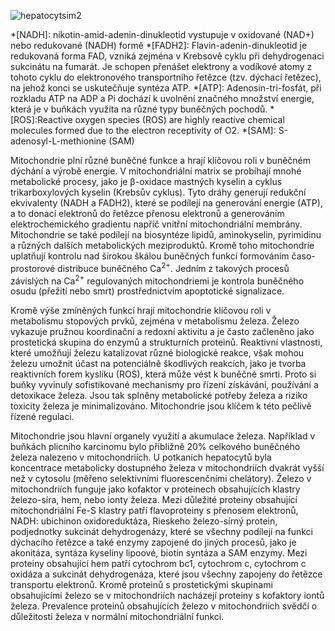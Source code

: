 <div class="w3-row">
<div class="w3-half w3-center">

![hepatocytsim2](hepatocytsim2.png)



</div>
<div class="w3-half w3-padding">
<div class="w3-justify">

*[NADH]: nikotin-amid-adenin-dinukleotid vystupuje v oxidované (NAD+) nebo redukované (NADH) formě
*[FADH2]: Flavin-adenin-dinukleotid je redukovaná forma FAD, vzniká zejména v Krebsově cyklu při dehydrogenaci sukcinátu na fumarát. Je schopen přenášet elektrony a vodíkové atomy z tohoto cyklu do elektronového transportního řetězce (tzv. dýchací řetězec), na jehož konci se uskutečňuje syntéza ATP.
*[ATP]: Adenosin-tri-fosfát, při rozkladu ATP na ADP a Pi dochází k uvolnění značného množství energie, která je v buňkách využíta na různé typy buněčných pochodů.
*[ROS]:Reactive oxygen species (ROS) are highly reactive chemical molecules formed due to the electron receptivity of O2.
*[SAM]: S-adenosyl-L-methionine (SAM)

Mitochondrie plní různé buněčné funkce a hrají klíčovou roli v buněčném dýchání a výrobě energie. V mitochondriální matrix se probíhají mnohé metabolické procesy, jako je β-oxidace mastných kyselin a cyklus trikarboxylových kyselin (Krebsův cyklus). Tyto dráhy generují redukční ekvivalenty (NADH a FADH2), které se podílejí na generování energie (ATP), a to donací elektronů do řetězce přenosu elektronů a generováním elektrochemického gradientu napříč vnitřní mitochondriální membrány. Mitochondrie se také podílejí na biosyntéze lipidů, aminokyselin, pyrimidinu a různých dalších metabolických meziproduktů. Kromě toho mitochondrie uplatňují kontrolu nad širokou škálou buněčných funkcí formováním časo-prostorové distribuce buněčného Ca<sup>2+</sup>. Jedním z takových procesů závislých na Ca<sup>2+</sup> regulovaných mitochondriemi je kontrola buněčného osudu (přežití nebo smrt) prostřednictvím apoptotické signalizace.

Kromě výše zmíněných funkcí hrají mitochondrie klíčovou roli v metabolismu stopových prvků, zejména v metabolismu železa. Železo vykazuje pružnou koordinační a redoxní aktivitu a je často začleněno jako prostetická skupina do enzymů a strukturních proteinů. Reaktivní vlastnosti, které umožňují železu katalizovat různé biologické reakce, však mohou železu umožnit účast na potenciálně škodlivých reakcích, jako je tvorba reaktivních forem kyslíku (ROS), která může vést k buněčné smrti. Proto si buňky vyvinuly sofistikované mechanismy pro řízení získávání, používání a detoxikace železa. Jsou tak splněny metabolické potřeby železa a riziko toxicity železa je minimalizováno. Mitochondrie jsou klíčem k této pečlivě řízené regulaci.

Mitochondrie jsou hlavní organely využití a akumulace železa. Například v buňkách plicního karcinomu bylo přibližně 20% celkového buněčného železa nalezeno v mitochondriích. U potkaních hepatocytů byla koncentrace metabolicky dostupného železa v mitochondriích dvakrát vyšší než v cytosolu (měřeno selektivními fluorescenčními chelátory). Železo v mitochondriích funguje jako kofaktor v proteinech obsahujících klastry železo-síra, hem, nebo ionty železa. Mezi důležité proteiny obsahující mitochondriální Fe-S klastry patří flavoproteiny s přenosem elektronů, NADH: ubichinon oxidoreduktáza, Rieskeho železo-sírný protein, podjednotky sukcinát dehydrogenázy, které se všechny podílejí na funkci dýchacího řetězce a také enzymy zapojené do jiných procesů, jako je akonitáza, syntáza kyseliny lipoové, biotin syntáza a SAM enzymy. Mezi proteiny obsahující hem patří cytochrom bc1, cytochrom c, cytochrom c oxidáza a sukcinát dehydrogenáza, které jsou všechny zapojeny do řetězce transportu elektronů. Kromě proteinů s prostetickými skupinami obsahujícími železo se v mitochondriích nacházejí proteiny s kofaktory iontů železa. Prevalence proteinů obsahujících železo v mitochondriích svědčí o důležitosti železa v normální mitochondriální funkci.

</div>
</div>
</div>
